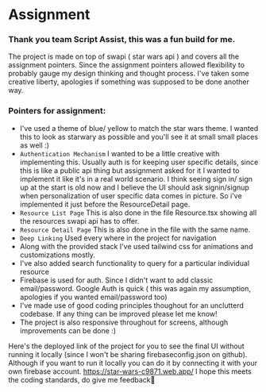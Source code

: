# Assignment

### Thank you team Script Assist, this was a fun build for me.
The project is made on top of swapi ( star wars api ) and covers all the assignment pointers. Since the assignment pointers allowed flexibility to probably gauge my design thinking and thought process. I've taken some creative liberty, apologies if something was supposed to be done another way.

### Pointers for assignment:
- I've used a theme of blue/ yellow to match the star wars theme. I wanted this to look as starwary as possible and you'll see it at small small places as well :)
- ```Authentication Mechanism``` I wanted to be a little creative with implementing this. Usually auth is for keeping user specific details, since this is like a public api thing but assignment asked for it I wanted to implement it like it's in a real world scenario. I think seeing sign in/ sign up at the start is old now and I believe the UI should ask signin/signup when personalization of user specific data comes in picture. So i've implemented it just before the ResourceDetail page. 
- ```Resource List Page``` This is also done in the file Resource.tsx showing all the resources swapi api has to offer.
- ```Resource Detail Page``` This is also done in the file with the same name.
- ```Deep Linking``` Used every where in the project for navigation
- Along with the provided stack I've used tailwind css for animations and customizations mostly.
- I've also added search functionality to query for a particular individual resource
- Firebase is used for auth. Since I didn't want to add classic email/password. Google Auth is quick ( this was again my assumption, apologies if you wanted email/password too)
- I've made use of good coding principles thoughout for an unclutterd codebase. If any thing can be improved please let me know!
- The project is also responsive throughout for screens, although improvements can be done :)

Here's the deployed link of the project for you to see the final UI without running it locally (since I won't be sharing firebaseconfig.json on github). Although if you want to run it locally you can do it by connecting it with your own firebase account.
https://star-wars-c9871.web.app/
I hope this meets the coding standards, do give me feedback🙌